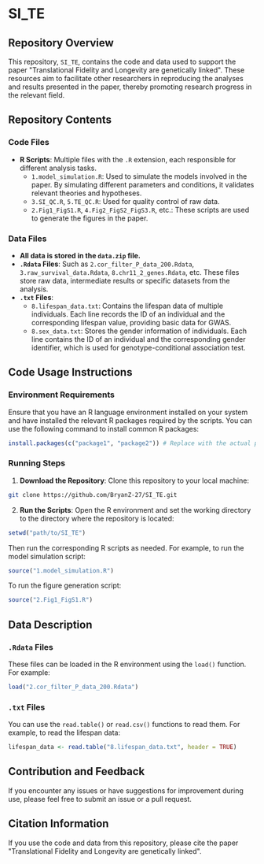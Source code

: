 # SI_TE

## Repository Overview
This repository, `SI_TE`, contains the code and data used to support the paper "Translational Fidelity and Longevity are genetically linked". These resources aim to facilitate other researchers in reproducing the analyses and results presented in the paper, thereby promoting research progress in the relevant field.

## Repository Contents
### Code Files
- **R Scripts**: Multiple files with the `.R` extension, each responsible for different analysis tasks.
    - `1.model_simulation.R`: Used to simulate the models involved in the paper. By simulating different parameters and conditions, it validates relevant theories and hypotheses.
    - `3.SI_QC.R`, `5.TE_QC.R`: Used for quality control of raw data.
    - `2.Fig1_FigS1.R`, `4.Fig2_FigS2_FigS3.R`, etc.: These scripts are used to generate the figures in the paper.

### Data Files
- **All data is stored in the `data.zip` file.**
- **`.Rdata` Files**: Such as `2.cor_filter_P_data_200.Rdata`, `3.raw_survival_data.Rdata`, `8.chr11_2_genes.Rdata`, etc. These files store raw data, intermediate results or specific datasets from the analysis.
- **`.txt` Files**:
    - `8.lifespan_data.txt`: Contains the lifespan data of multiple individuals. Each line records the ID of an individual and the corresponding lifespan value, providing basic data for GWAS.
    - `8.sex_data.txt`: Stores the gender information of individuals. Each line contains the ID of an individual and the corresponding gender identifier, which is used for genotype-conditional association test.

## Code Usage Instructions
### Environment Requirements
Ensure that you have an R language environment installed on your system and have installed the relevant R packages required by the scripts. You can use the following command to install common R packages:
```R
install.packages(c("package1", "package2")) # Replace with the actual package names
```

### Running Steps
1. **Download the Repository**: Clone this repository to your local machine:
```bash
git clone https://github.com/BryanZ-27/SI_TE.git
```
2. **Run the Scripts**: Open the R environment and set the working directory to the directory where the repository is located:
```R
setwd("path/to/SI_TE")
```
Then run the corresponding R scripts as needed. For example, to run the model simulation script:
```R
source("1.model_simulation.R")
```
To run the figure generation script:
```R
source("2.Fig1_FigS1.R")
```

## Data Description
### `.Rdata` Files
These files can be loaded in the R environment using the `load()` function. For example:
```R
load("2.cor_filter_P_data_200.Rdata")
```

### `.txt` Files
You can use the `read.table()` or `read.csv()` functions to read them. For example, to read the lifespan data:
```R
lifespan_data <- read.table("8.lifespan_data.txt", header = TRUE)
```

## Contribution and Feedback
If you encounter any issues or have suggestions for improvement during use, please feel free to submit an issue or a pull request.

## Citation Information
If you use the code and data from this repository, please cite the paper "Translational Fidelity and Longevity are genetically linked".